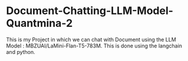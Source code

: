 # Document-Chatting-LLM-Model-Quantmina-2
This is my Project in which we can chat with Document using the LLM Model : MBZUAI/LaMini-Flan-T5-783M.
This is done using the langchain and python.
